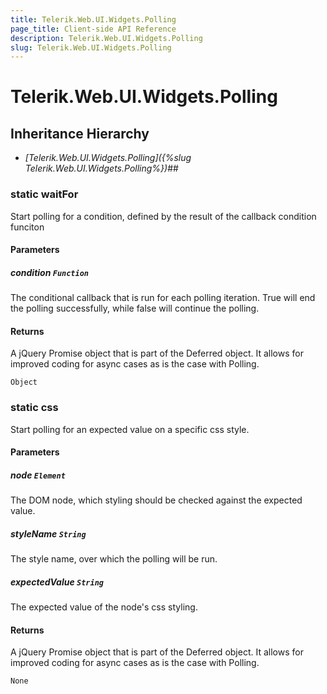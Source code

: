 ```yaml
---
title: Telerik.Web.UI.Widgets.Polling
page_title: Client-side API Reference
description: Telerik.Web.UI.Widgets.Polling
slug: Telerik.Web.UI.Widgets.Polling
---
```


# Telerik.Web.UI.Widgets.Polling

## Inheritance Hierarchy

* *[Telerik.Web.UI.Widgets.Polling]({%slug Telerik.Web.UI.Widgets.Polling%})*## 

### static waitFor

Start polling for a condition, defined by the result of the callback condition funciton

#### Parameters

##### condition `Function`

The conditional callback that is run for each polling iteration. True will end the polling successfully, while false will continue the polling.

#### Returns

A jQuery Promise object that is part of the Deferred object. It allows for improved coding for async cases as is the case with Polling.

`Object`

### static css

Start polling for an expected value on a specific css style.

#### Parameters

##### node `Element`

The DOM node, which styling should be checked against the expected value.

##### styleName `String`

The style name, over which the polling will be run.

##### expectedValue `String`

The expected value of the node's css styling.

#### Returns

A jQuery Promise object that is part of the Deferred object. It allows for improved coding for async cases as is the case with Polling.

`None`

